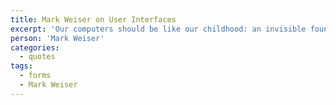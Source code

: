 ```yaml
---
title: Mark Weiser on User Interfaces
excerpt: 'Our computers should be like our childhood: an invisible foundation that is quickly forgotten but always with us, and effortlessly used throughout our lives.'
person: 'Mark Weiser'
categories:
  - quotes
tags:
  - forms
  - Mark Weiser
---
```


